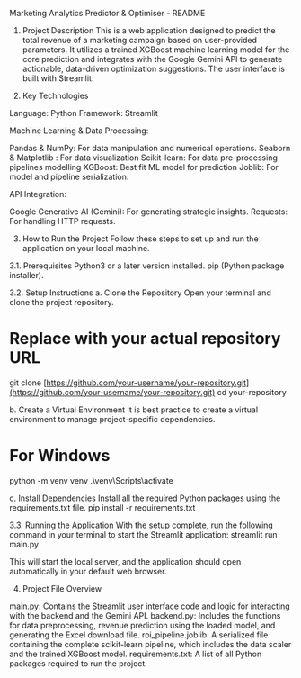 Marketing Analytics Predictor & Optimiser - README

1. Project Description
This is a web application designed to predict the total revenue of a marketing campaign based on user-provided parameters. It utilizes a trained XGBoost machine learning model for the core prediction and integrates with the Google Gemini API to generate actionable, data-driven optimization suggestions. The user interface is built with Streamlit.

2. Key Technologies

Language: Python
Framework: Streamlit

Machine Learning & Data Processing:

Pandas & NumPy: For data manipulation and numerical operations.
Seaborn & Matplotlib : For data visualization
Scikit-learn: For data pre-processing pipelines modelling
XGBoost: Best fit ML model for prediction
Joblib: For model and pipeline serialization.

API Integration:

Google Generative AI (Gemini): For generating strategic insights.
Requests: For handling HTTP requests.

3. How to Run the Project
Follow these steps to set up and run the application on your local machine.

3.1. Prerequisites
Python3 or a later version installed.
pip (Python package installer).

3.2. Setup Instructions
a. Clone the Repository
Open your terminal and clone the project repository.

# Replace with your actual repository URL
git clone [https://github.com/your-username/your-repository.git](https://github.com/your-username/your-repository.git)
cd your-repository

b. Create a Virtual Environment 
It is best practice to create a virtual environment to manage project-specific dependencies.

# For Windows
python -m venv venv
.\venv\Scripts\activate

c. Install Dependencies
Install all the required Python packages using the requirements.txt file.
pip install -r requirements.txt

3.3. Running the Application
With the setup complete, run the following command in your terminal to start the Streamlit application:
streamlit run main.py

This will start the local server, and the application should open automatically in your default web browser.

4. Project File Overview

main.py: Contains the Streamlit user interface code and logic for interacting with the backend and the Gemini API.
backend.py: Includes the functions for data preprocessing, revenue prediction using the loaded model, and generating the Excel download file.
roi_pipeline.joblib: A serialized file containing the complete scikit-learn pipeline, which includes the data scaler and the trained XGBoost model.
requirements.txt: A list of all Python packages required to run the project.
